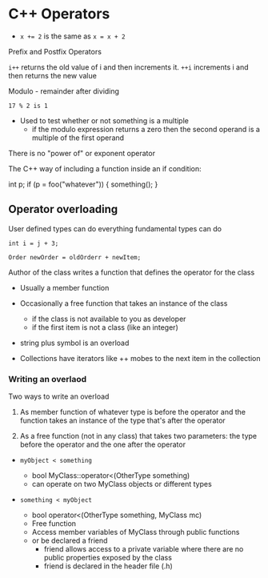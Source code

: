 # C++ Operators

-	`x += 2` is the same as `x = x + 2`

Prefix and Postfix Operators

`i++` returns the old value of i and then increments it.
`++i` increments i and then returns the new value

Modulo - remainder after dividing

`17 % 2 is 1`

- Used to test whether or not something is a multiple
	- if the modulo expression returns a zero then the 
	second operand is a multiple of the first operand

There is no "power of" or exponent operator

The C++ way of including a function inside an if condition:

int p;
if (p = foo("whatever"))
{
	something();
}


## Operator overloading

User defined types can do everything fundamental types can do

`int i = j + 3;`

`Order newOrder = oldOrderr + newItem;`

Author of the class writes a function that defines the operator for the class

- Usually a member function
- Occasionally a free function that takes an instance of the class
	- if the class is not available to you as developer
	- if the first item is not a class (like an integer)

- string plus symbol is an overload
- Collections have iterators like ++ mobes to the next item in the collection

### Writing an overlaod

Two ways to write an overload

1. As member function of whatever type is before the operator and
the function takes an instance of the type that's after the operator

2. As a free function (not in any class) that takes two parameters:
the type before the operator and the one after the operator

- `myObject < something`
	- bool MyClass::operator<(OtherType something)
	- can operate on two MyClass objects or different types

- `something < myObject`
	- bool operator<(OtherType something, MyClass mc)
	- Free function
	- Access member variables of MyClass through public functions
	- or be declared a friend
		- friend allows access to a private variable where there 
		are no public properties exposed by the class
		- friend is declared in the header file (.h)









